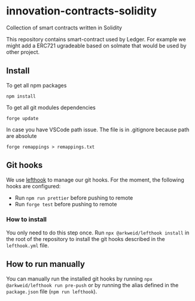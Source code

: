 # innovation-contracts-solidity

Collection of smart contracts written in Solidity

This repository contains smart-contract used by Ledger. For example we might add a ERC721 ugradeable based on solmate that would be used by other project. 

## Install

To get all npm packages

    npm install

To get all git modules dependencies

    forge update

In case you have VSCode path issue. The file is in .gitignore because path are absolute 

    forge remappings > remappings.txt

## Git hooks

We use [lefthook](https://github.com/evilmartians/lefthook) to manage our git hooks. For the moment, the following hooks are configured:
- Run `npm run prettier` before pushing to remote
- Run `forge test` before pushing to remote

### How to install

You only need to do this step once. Run `npx @arkweid/lefthook install` in the root of the repository to install the git hooks described in the `lefthook.yml` file.

## How to run manually

You can manually run the installed git hooks by running `npx @arkweid/lefthook run pre-push` or by running the alias defined in the `package.json` file (`npm run lefthook`).
